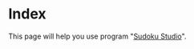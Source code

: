 ﻿# Index

This page will help you use program "[Sudoku Studio](https://github.com/KyouyamaKazusa0805/Sudoku/tree/main/src/SudokuStudio)".

